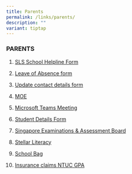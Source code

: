```yaml
---
title: Parents
permalink: /links/parents/
description: ""
variant: tiptap
---
```

<h3>PARENTS</h3>
<ol data-tight="true" class="tight">
<li>
<p><a href="https://form.gov.sg/5d536818f0c5370012d1c890" rel="noopener noreferrer nofollow" target="_blank">SLS School Helpline Form</a>
</p>
</li>
<li>
<p><a href="https://form.gov.sg/60f4fef1bd815f0011b2b5d3" rel="noopener noreferrer nofollow" target="_blank">Leave of Absence form</a>
</p>
</li>
<li>
<p><a href="https://pg.moe.edu.sg/forms/sdf" rel="noopener nofollow" target="_blank">Update contact details form</a>
</p>
</li>
<li>
<p><a href="https://www.moe.gov.sg/" rel="noopener noreferrer nofollow" target="_blank">MOE</a>
</p>
</li>
<li>
<p><a href="https://www.microsoft.com/en-sg/microsoft-teams/join-a-meeting" rel="noopener nofollow" target="_blank">Microsoft Teams Meeting</a>
</p>
</li>
<li>
<p><a href="https://pg.moe.edu.sg/forms/sdf" rel="noopener nofollow" target="_blank">Student Details Form</a>
</p>
</li>
<li>
<p><a href="http://www.seab.gov.sg/" rel="noopener noreferrer nofollow" target="_blank">Singapore Examinations &amp; Assessment Board</a>
</p>
</li>
<li>
<p><a href="https://www.stellarliteracy.sg/" rel="noopener noreferrer nofollow" target="_blank">Stellar Literacy</a>
</p>
</li>
<li>
<p><a href="https://www.schoolbag.edu.sg/" rel="noopener noreferrer nofollow" target="_blank">School Bag</a>
</p>
</li>
<li>
<p><a href="https://studentgpa.incomegroupins.com.sg" rel="noopener nofollow" target="_blank">Insurance claims NTUC GPA</a>
</p>
</li>
</ol>
<p></p>